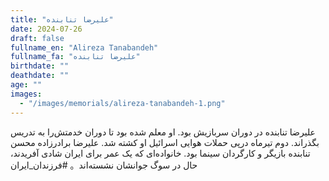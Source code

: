 ```yaml
---
title: "علیرضا تنابنده"
date: 2024-07-26
draft: false
fullname_en: "Alireza Tanabandeh"
fullname_fa: "علیرضا تنابنده"
birthdate: ""
deathdate: ""
age: ""
images:
  - "/images/memorials/alireza-tanabandeh-1.png"
---
```


علیرضا تنابنده در دوران سربازیش بود. او معلم شده بود تا دوران خدمتش‌را به تدریس بگذراند. دوم تیرماه درپی حملات هوایی اسرائیل او کشته شد. علیرضا برادرزاده محسن تنابنده بازیگر و کارگردان سینما بود. خانواده‌ای که یک عمر برای ایران شادی آفریدند، حال در سوگ جوانشان نشسته‌اند。
#فرزندان_ایران